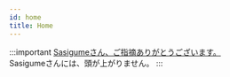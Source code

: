 ```yaml
---
id: home
title: Home
---
```


:::important
[Sasigumeさん、ご指摘ありがとうございます。](https://twitter.com/sasigume/status/1421766427120267264?s=20)   
Sasigumeさんには、頭が上がりません。 
:::
